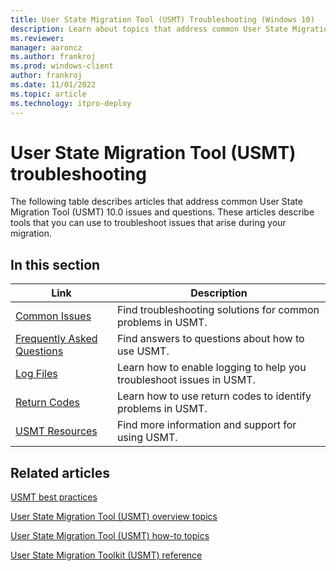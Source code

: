 ```yaml
---
title: User State Migration Tool (USMT) Troubleshooting (Windows 10)
description: Learn about topics that address common User State Migration Tool (USMT) 10.0 issues and questions to help troubleshooting.
ms.reviewer: 
manager: aaroncz
ms.author: frankroj
ms.prod: windows-client
author: frankroj
ms.date: 11/01/2022
ms.topic: article
ms.technology: itpro-deploy
---
```


# User State Migration Tool (USMT) troubleshooting

The following table describes articles that address common User State Migration Tool (USMT) 10.0 issues and questions. These articles describe tools that you can use to troubleshoot issues that arise during your migration.

## In this section

| Link | Description |
|--- |--- |
|[Common Issues](usmt-common-issues.md)|Find troubleshooting solutions for common problems in USMT.|
|[Frequently Asked Questions](usmt-faq.yml)|Find answers to questions about how to use USMT.|
|[Log Files](usmt-log-files.md)|Learn how to enable logging to help you troubleshoot issues in USMT.|
|[Return Codes](usmt-return-codes.md)|Learn how to use return codes to identify problems in USMT.|
|[USMT Resources](usmt-resources.md)|Find more information and support for using USMT.|

## Related articles

[USMT best practices](usmt-best-practices.md)

[User State Migration Tool (USMT) overview topics](usmt-topics.md)

[User State Migration Tool (USMT) how-to topics](usmt-how-to.md)

[User State Migration Toolkit (USMT) reference](usmt-reference.md)
